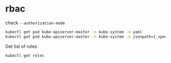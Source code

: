 # rbac

check `--authorization-mode`
```bash
kubectl get pod kube-apiserver-master -n kube-system -o yaml
kubectl get pod kube-apiserver-master -n kube-system -o jsonpath={.spec.containers[0].command}
```

Get list of roles
```bash
kubectl get roles
```


